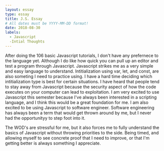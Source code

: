 ```yaml
---
layout: essay
type: essay
title: J.S. Essay
# All dates must be YYYY-MM-DD format!
date: 2018-08-30
labels:
  - Javascript
  -Intial Thoughts
---
```

After doing the 106 basic Javascript tutorials, I don't have any prefernece to the language yet. Although I do like how quick you can pull up an editor and test a program through Javascript. Javascript strikes me as a very simple and easy language to understand. Intitialization using var, let, and const, are also someting I need to practice using. I have a hard time deciding which intitialization type is best for certain situations. I have heard that people tend to stay away from Javascript because the security aspect of how the code executes on your computer can lead to exploitation. I am very excited to use Javascript this semester because I've always been interested in a scripting language, and I think this would be a great foundation for me. I am also excited to be using Javascript to software engineer. Software engineering has always been a term that would get thrown around by me, but I never had the opportunityy to step foot into it.

The WOD's are stressful for me, but it also forces me to fully understand the basics of Javascript without throwing priorities to the side. Being timed, and allowing myself to see concrete proof that I need to improve, or that I'm getting better is always something I appreciate.
